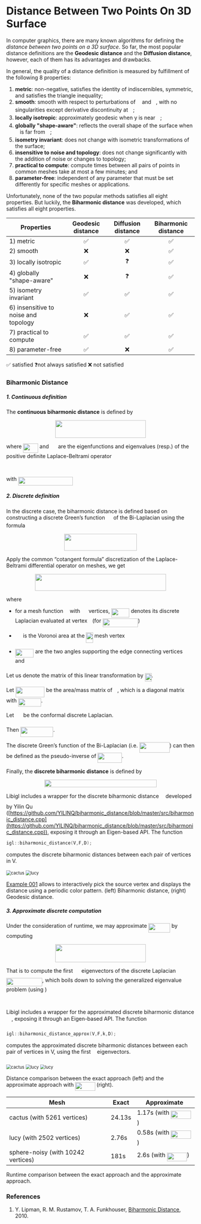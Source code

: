 # Distance Between Two Points On 3D Surface
In computer graphics, there are many known algorithms for defining the *distance between two points on a 3D surface*. So far, the most popular distance definitions are the **Geodesic distance** and the **Diffusion distance**, however, each of them has its advantages and drawbacks.

In general, the quality of a distance definition is measured by fulfillment of the following 8 properties:

1. **metric**: non-negative, satisfies the identity of indiscernibles, symmetric, and satisfies the triangle inequality;
2. **smooth**: smooth with respect to perturbations of <img src="./svgs/332cc365a4987aacce0ead01b8bdcc0b.svg?invert_in_darkmode" align=middle width=9.3949878pt height=14.1552444pt/> and <img src="./svgs/deceeaf6940a8c7a5a02373728002b0f.svg?invert_in_darkmode" align=middle width=8.64922575pt height=14.1552444pt/>, with no singularities except derivative discontinuity at <img src="./svgs/332cc365a4987aacce0ead01b8bdcc0b.svg?invert_in_darkmode" align=middle width=9.3949878pt height=14.1552444pt/>;
3. **locally isotropic**: approximately geodesic when y is near <img src="./svgs/332cc365a4987aacce0ead01b8bdcc0b.svg?invert_in_darkmode" align=middle width=9.3949878pt height=14.1552444pt/>;
4. **globally "shape-aware"**: reflects the overall shape of the surface when <img src="./svgs/deceeaf6940a8c7a5a02373728002b0f.svg?invert_in_darkmode" align=middle width=8.64922575pt height=14.1552444pt/> is far from <img src="./svgs/332cc365a4987aacce0ead01b8bdcc0b.svg?invert_in_darkmode" align=middle width=9.3949878pt height=14.1552444pt/>;
5. **isometry invariant**: does not change with isometric transformations of the surface; 
6. **insensitive to noise and topology**: does not change significantly with the addition of noise or changes to topology;
7. **practical to compute**: compute times between all pairs of points in common meshes take at most a few minutes; and
8. **parameter-free**: independent of any parameter that must be set differently for specific meshes or applications.

Unfortunately, none of the two popular methods satisfies all eight properties. But luckily, the **Biharmonic distance** was developed, which satisfies all eight properties.

| Properties                           | Geodesic distance | Diffusion distance | Biharmonic distance |
| ------------------------------------ | :---------------: | :----------------: | :-----------------: |
| 1) metric                            |         ✅         |         ✅          |          ✅          |
| 2) smooth                            |         ❌         |         ❌          |          ✅          |
| 3) locally isotropic                 |         ✅         |         ❓          |          ✅          |
| 4) globally "shape-aware"            |         ❌         |         ❓          |          ✅          |
| 5) isometry invariant                |         ✅         |         ✅          |          ✅          |
| 6) insensitive to noise and topology |         ❌         |         ✅          |          ✅          |
| 7) practical to compute              |         ✅         |         ✅          |          ✅          |
| 8) parameter-free                    |         ✅         |         ❌          |          ✅          |

✅ satisfied		❓not always satisfied		❌ not satisfied



### Biharmonic Distance

##### 1. Continuous definition

The **continuous biharmonic distance** is defined by 

<p align="center"><img src="./svgs/05d549fdd853244cfb6b0ad654f0d04d.svg?invert_in_darkmode" align=middle width=242.0901483pt height=46.5728307pt/></p>

where <img src="./svgs/b4044b42d577e0cbae46cc7ca353197d.svg?invert_in_darkmode" align=middle width=40.06290915pt height=24.657534pt/> and <img src="./svgs/cf39565086d308d92ed10730aba2a5bf.svg?invert_in_darkmode" align=middle width=16.855113pt height=22.8310566pt/> are the eigenfunctions and eigenvalues (resp.) of the positive definite Laplace-Beltrami operator

<p align="center"><img src="./svgs/1fb649907a282d20464355469371fa66.svg?invert_in_darkmode" align=middle width=137.9853717pt height=16.438356pt/></p>

with <img src="./svgs/f41dbd43745211255cdd5848f4d4edaf.svg?invert_in_darkmode" align=middle width=146.78037825pt height=22.8310566pt/>



##### 2. Discrete definition

In the discrete case, the biharmonic distance is defined based on constructing a discrete Green’s function <img src="./svgs/3f5518c046134f19d4b3f895f8a89a18.svg?invert_in_darkmode" align=middle width=14.6836602pt height=14.1552444pt/> of the Bi-Laplacian using the formula

<p align="center"><img src="./svgs/c64f08be4a156f02df104725b7754554.svg?invert_in_darkmode" align=middle width=193.74923535pt height=45.2741091pt/></p>



Apply the common “cotangent formula” discretization of the Laplace-Beltrami differential operator on meshes, we get

<p align="center"><img src="./svgs/b381ccfb9aa3ba55ed611bb32f307aab.svg?invert_in_darkmode" align=middle width=349.89933165pt height=45.00203565pt/></p>

where

* for a mesh function <img src="./svgs/6dbb78540bd76da3f1625782d42d6d16.svg?invert_in_darkmode" align=middle width=9.4102734pt height=14.1552444pt/> with <img src="./svgs/f9c4988898e7f532b9f826a75014ed3c.svg?invert_in_darkmode" align=middle width=14.99998995pt height=22.4657235pt/> vertices, <img src="./svgs/5342555c02fffd4f41d5358a95d1adf3.svg?invert_in_darkmode" align=middle width=48.210261pt height=24.657534pt/> denotes its discrete Laplacian evaluated at vertex <img src="./svgs/77a3b857d53fb44e33b53e4c8b68351a.svg?invert_in_darkmode" align=middle width=5.6632257pt height=21.6830097pt/> (for <img src="./svgs/e55cab2d4adebe22b11cffc3e2ba805d.svg?invert_in_darkmode" align=middle width=94.6355883pt height=22.4657235pt/>)

* <img src="./svgs/4ebf880807deff5796460f39aea46f80.svg?invert_in_darkmode" align=middle width=16.9796979pt height=22.4657235pt/> is the Voronoi area at the <img src="./svgs/3def24cf259215eefdd43e76525fb473.svg?invert_in_darkmode" align=middle width=18.3250452pt height=27.9124395pt/> mesh vertex
* <img src="./svgs/17aabd8b859668124255fdc0fb94421b.svg?invert_in_darkmode" align=middle width=49.45218465pt height=22.8310566pt/> are the two angles supporting the edge connecting vertices <img src="./svgs/77a3b857d53fb44e33b53e4c8b68351a.svg?invert_in_darkmode" align=middle width=5.6632257pt height=21.6830097pt/> and <img src="./svgs/36b5afebdba34564d884d347484ac0c7.svg?invert_in_darkmode" align=middle width=7.710417pt height=21.6830097pt/>

Let us denote the matrix of this linear transformation by <img src="./svgs/c930bbff186713a73e826098c5d1b889.svg?invert_in_darkmode" align=middle width=18.03032055pt height=22.4657235pt/>.



Let <img src="./svgs/88cceb4989ce7185889653ac6717d534.svg?invert_in_darkmode" align=middle width=77.8584378pt height=27.6567522pt/> be the area/mass matrix of <img src="./svgs/6dbb78540bd76da3f1625782d42d6d16.svg?invert_in_darkmode" align=middle width=9.4102734pt height=14.1552444pt/>, which is a diagonal matrix with <img src="./svgs/2be14126b642e853922b6cff93d8e3c4.svg?invert_in_darkmode" align=middle width=61.3498017pt height=22.4657235pt/>.

Let <img src="./svgs/5c14406eca8c4c05451828ed352eb491.svg?invert_in_darkmode" align=middle width=17.0618943pt height=22.4657235pt/> be the conformal discrete Laplacian.

Then <img src="./svgs/80e44676e0de1c28f8ddc1d9d25528a3.svg?invert_in_darkmode" align=middle width=87.80901855pt height=26.7617526pt/>.

The discrete Green’s function of the Bi-Laplacian (i.e. <img src="./svgs/008f0ab09a0630e0d9b188daf71a67fe.svg?invert_in_darkmode" align=middle width=81.03521745pt height=27.6567522pt/>) can then be defined as the pseudo-inverse of <img src="./svgs/3ccc0649de7307c25d7cc87a073fef7b.svg?invert_in_darkmode" align=middle width=64.92296085pt height=26.7617526pt/>.



Finally, the **discrete biharmonic distance** is defined by 

<p align="center"><img src="./svgs/ec779b818a88aa9e1098200222f50e51.svg?invert_in_darkmode" align=middle width=299.29501965pt height=20.3835786pt/></p>



Libigl includes a wrapper for the discrete biharmonic distance<img src="./svgs/ecb2edc691a4d089460ad80188b5da8f.svg?invert_in_darkmode" align=middle width=13.9955178pt height=29.190975pt/> developed by Yilin Qu ([https://github.com/YILINQ/biharmonic_distance/blob/master/src/biharmonic_distance.cpp](https://github.com/YILINQ/biharmonic_distance/blob/master/src/biharmonic_distance.cpp)), exposing it through an Eigen-based API. The function

```C++
igl::biharmonic_distance(V,F,D);
```

computes the discrete biharmonic distances between each pair of vertices in V.

<img src="./image/cactus.png" alt="cactus" style="zoom:80%;" />

<img src="./image/lucy.png" alt="lucy" style="zoom:80%;" />

[Example 001](https://github.com/YILINQ/biharmonic_distance/blob/master/main.cpp) allows to interactively pick the source vertex and displays the distance using a periodic color pattern. (left) Biharmonic distance, (right) Geodesic distance.



##### 3. Approximate discrete computation

Under the consideration of runtime, we may approximate <img src="./svgs/d68565aaa89193af9c2a54713859679b.svg?invert_in_darkmode" align=middle width=58.0059876pt height=24.657534pt/> by computing

<p align="center"><img src="./svgs/101979c7c8df113a315890e3d6369c59.svg?invert_in_darkmode" align=middle width=242.09012685pt height=48.18280005pt/></p>

That is to compute the first <img src="./svgs/d6328eaebbcd5c358f426dbea4bdbf70.svg?invert_in_darkmode" align=middle width=15.13700595pt height=22.4657235pt/> eigenvectors of the discrete Laplacian <img src="./svgs/8c5dbfcdf090de6e4792d3fde07eb146.svg?invert_in_darkmode" align=middle width=95.9013858pt height=22.8310566pt/>, which boils down to solving the generalized eigenvalue problem (using )

<p align="center"><img src="./svgs/e51cf2c5dfe176066306391a120c0a36.svg?invert_in_darkmode" align=middle width=110.1384669pt height=14.6118786pt/></p>



Libigl includes a wrapper for the approximated discrete biharmonic distance<img src="./svgs/ecb2edc691a4d089460ad80188b5da8f.svg?invert_in_darkmode" align=middle width=13.9955178pt height=29.190975pt/>, exposing it through an Eigen-based API. The function

```C++
igl::biharmonic_distance_approx(V,F,k,D);
```

computes the approximated discrete biharmonic distances between each pair of vertices in V, using the first <img src="./svgs/63bb9849783d01d91403bc9a5fea12a2.svg?invert_in_darkmode" align=middle width=9.07536795pt height=22.8310566pt/> eigenvectors.



<img src="./image/cactus_approx.png" alt="cactus" style="zoom:80%;" />

<img src="./image/lucy_approx.png" alt="lucy" style="zoom:80%;" />

<img src="./image/sphere_noisy_approx.png" alt="lucy" style="zoom:80%;" />

Distance comparison between the exact approach (left) and the approximate approach with <img src="./svgs/e72c02985d15e905a87b947244fb0fdf.svg?invert_in_darkmode" align=middle width=53.4930495pt height=22.4657235pt/> (right).



| Mesh                               | Exact  | Approximate                                                  |
| ---------------------------------- | ------ | ------------------------------------------------------------ |
| cactus (with 5261 vertices)        | 24.13s | 1.17s (with <img src="./svgs/e72c02985d15e905a87b947244fb0fdf.svg?invert_in_darkmode" align=middle width=53.4930495pt height=22.4657235pt/>) |
| lucy (with 2502 vertices)          | 2.76s  | 0.58s (with <img src="./svgs/e72c02985d15e905a87b947244fb0fdf.svg?invert_in_darkmode" align=middle width=53.4930495pt height=22.4657235pt/>) |
| sphere-noisy (with 10242 vertices) | 181s   | 2.6s (with <img src="./svgs/4485568012854cb7ff9d8f6f6bcff06d.svg?invert_in_darkmode" align=middle width=53.4930495pt height=22.4657235pt/>) |

Runtime comparison between the exact approach and the approximate approach.



### References

1. Y. Lipman, R. M. Rustamov, T. A. Funkhouser, [Biharmonic Distance](https://www.cs.princeton.edu/~funk/biharmonic.pdf), 2010.

